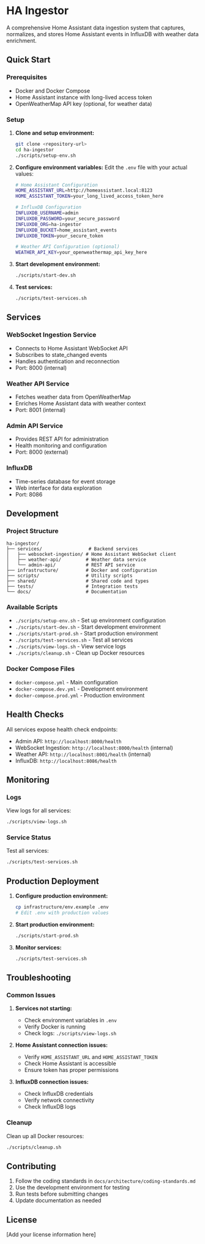 # HA Ingestor

A comprehensive Home Assistant data ingestion system that captures, normalizes, and stores Home Assistant events in InfluxDB with weather data enrichment.

## Quick Start

### Prerequisites

- Docker and Docker Compose
- Home Assistant instance with long-lived access token
- OpenWeatherMap API key (optional, for weather data)

### Setup

1. **Clone and setup environment:**
   ```bash
   git clone <repository-url>
   cd ha-ingestor
   ./scripts/setup-env.sh
   ```

2. **Configure environment variables:**
   Edit the `.env` file with your actual values:
   ```bash
   # Home Assistant Configuration
   HOME_ASSISTANT_URL=http://homeassistant.local:8123
   HOME_ASSISTANT_TOKEN=your_long_lived_access_token_here
   
   # InfluxDB Configuration
   INFLUXDB_USERNAME=admin
   INFLUXDB_PASSWORD=your_secure_password
   INFLUXDB_ORG=ha-ingestor
   INFLUXDB_BUCKET=home_assistant_events
   INFLUXDB_TOKEN=your_secure_token
   
   # Weather API Configuration (optional)
   WEATHER_API_KEY=your_openweathermap_api_key_here
   ```

3. **Start development environment:**
   ```bash
   ./scripts/start-dev.sh
   ```

4. **Test services:**
   ```bash
   ./scripts/test-services.sh
   ```

## Services

### WebSocket Ingestion Service
- Connects to Home Assistant WebSocket API
- Subscribes to state_changed events
- Handles authentication and reconnection
- Port: 8000 (internal)

### Weather API Service
- Fetches weather data from OpenWeatherMap
- Enriches Home Assistant data with weather context
- Port: 8001 (internal)

### Admin API Service
- Provides REST API for administration
- Health monitoring and configuration
- Port: 8000 (external)

### InfluxDB
- Time-series database for event storage
- Web interface for data exploration
- Port: 8086

## Development

### Project Structure

```
ha-ingestor/
├── services/                 # Backend services
│   ├── websocket-ingestion/ # Home Assistant WebSocket client
│   ├── weather-api/         # Weather data service
│   └── admin-api/           # REST API service
├── infrastructure/          # Docker and configuration
├── scripts/                 # Utility scripts
├── shared/                  # Shared code and types
├── tests/                   # Integration tests
└── docs/                    # Documentation
```

### Available Scripts

- `./scripts/setup-env.sh` - Set up environment configuration
- `./scripts/start-dev.sh` - Start development environment
- `./scripts/start-prod.sh` - Start production environment
- `./scripts/test-services.sh` - Test all services
- `./scripts/view-logs.sh` - View service logs
- `./scripts/cleanup.sh` - Clean up Docker resources

### Docker Compose Files

- `docker-compose.yml` - Main configuration
- `docker-compose.dev.yml` - Development environment
- `docker-compose.prod.yml` - Production environment

## Health Checks

All services expose health check endpoints:

- Admin API: `http://localhost:8000/health`
- WebSocket Ingestion: `http://localhost:8000/health` (internal)
- Weather API: `http://localhost:8001/health` (internal)
- InfluxDB: `http://localhost:8086/health`

## Monitoring

### Logs
View logs for all services:
```bash
./scripts/view-logs.sh
```

### Service Status
Test all services:
```bash
./scripts/test-services.sh
```

## Production Deployment

1. **Configure production environment:**
   ```bash
   cp infrastructure/env.example .env
   # Edit .env with production values
   ```

2. **Start production environment:**
   ```bash
   ./scripts/start-prod.sh
   ```

3. **Monitor services:**
   ```bash
   ./scripts/test-services.sh
   ```

## Troubleshooting

### Common Issues

1. **Services not starting:**
   - Check environment variables in `.env`
   - Verify Docker is running
   - Check logs: `./scripts/view-logs.sh`

2. **Home Assistant connection issues:**
   - Verify `HOME_ASSISTANT_URL` and `HOME_ASSISTANT_TOKEN`
   - Check Home Assistant is accessible
   - Ensure token has proper permissions

3. **InfluxDB connection issues:**
   - Check InfluxDB credentials
   - Verify network connectivity
   - Check InfluxDB logs

### Cleanup

Clean up all Docker resources:
```bash
./scripts/cleanup.sh
```

## Contributing

1. Follow the coding standards in `docs/architecture/coding-standards.md`
2. Use the development environment for testing
3. Run tests before submitting changes
4. Update documentation as needed

## License

[Add your license information here]
